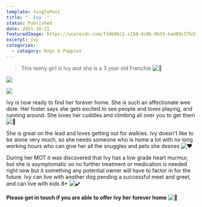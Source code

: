 ```yaml
---
template: SinglePost
title: "- Ivy -"
status: Published
date: 2021-10-21
featuredImage: https://ucarecdn.com/f34b86c2-c150-4c0b-9b39-6ad89c57b392/-/crop/663x465/141,112/-/preview/
excerpt: ivy
categories:
  - category: Dogs & Puppies
---
```

> This teeny girl is Ivy and she is a 3 year old Frenchie ![🥰](https://static.xx.fbcdn.net/images/emoji.php/v9/tea/1/16/1f970.png)

![](https://ucarecdn.com/088842ab-b613-40e3-8015-c0411cb970e5/)

![](https://ucarecdn.com/4d72626e-42b2-4048-897f-192cf902f137/)

Ivy is now ready to find her forever home. She is such an affectionate wee dote. Her foster says she gets excited to see people and loves playing, and running around. She loves her cuddles and climbing all over you to get them ![🤗](https://static.xx.fbcdn.net/images/emoji.php/v9/tb7/1/16/1f917.png)

She is great on the lead and loves getting out for walkies. Ivy doesn't like to be alone very much, so she needs someone who is home a lot with no long working hours who can give her all the snuggles and pets she desires ![❤️](https://static.xx.fbcdn.net/images/emoji.php/v9/t6c/1/16/2764.png)

During her MOT it was discovered that Ivy has a low grade heart murmur, but she is asymptomatic so no further treatment or medication is needed right now but it something any potential owner will have to factor in for the future. Ivy can live with another dog pending a successful meet and greet, and can live with kids 8+ ![✔️](https://static.xx.fbcdn.net/images/emoji.php/v9/t51/1/16/2714.png)

**Please get in touch if you are able to offer Ivy her forever home** ![🏡](https://static.xx.fbcdn.net/images/emoji.php/v9/t77/1/16/1f3e1.png)